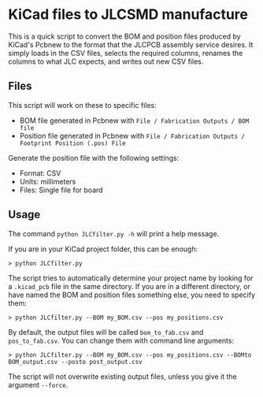 
# KiCad files to JLCSMD manufacture

This is a quick script to convert the BOM and position files produced by KiCad's Pcbnew
to the format that the JLCPCB assembly service desires. It simply loads in the CSV files,
selects the required columns, renames the columns to what JLC expects, and writes out
new CSV files.

## Files

This script will work on these to specific files:

* BOM file generated in Pcbnew with `File / Fabrication Outputs / BOM file`
* Position file generated in Pcbnew with `File / Fabrication Outputs / Footprint Position (.pos) File`

Generate the position file with the following settings:

* Format: CSV
* Units: millimeters
* Files: Single file for board


## Usage

The command `python JLCfilter.py -h` will print a help message.

If you are in your KiCad project folder, this can be enough:

```
> python JLCfilter.py 
```

The script tries to automatically determine your project name by looking for a `.kicad_pcb`
file in the same directory. If you are in a different directory, or have named the BOM
and position files something else, you need to specify them:

```
> python JLCfilter.py --BOM my_BOM.csv --pos my_positions.csv
```

By default, the output files will be called `bom_to_fab.csv` and `pos_to_fab.csv`. You can
change them with command line arguments:

```
> python JLCfilter.py --BOM my_BOM.csv --pos my_positions.csv --BOMto BOM_output.csv --posto post_output.csv
```

The script will not overwrite existing output files, unless you give it the argument
`--force`.

